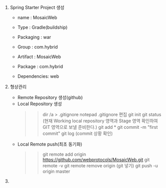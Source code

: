 1. Spring Starter Project 생성

	- name : MosaicWeb
	- Type : Gradle(buildship)
	- Packaging : war
	- Group : com.hybrid
	- Artifact : MosaicWeb
	- Package : com.hybrid
	
	- Dependencies: web
	
2. 형상관리

	- Remote Repository 생성(github)
	- Local Repository 생성
		>> dir /a > .gitignore
		>> notepad .gitignore 편집
		>> git init
		>> git status (현재 Working local repository 영역과  Stage 영역 확인하여 GIT 영역으로 보낼 준비한다.)
		>> git add *
		>> git commit -m "first commit"
		>> git log (commit 상황 확인)
	- Local Remote push(최초 동기화)
		>> git remote add origin https://github.com/webprotocols/MosaicWeb.git
		>> git remote -v
		>> git remote remove origin (git 넣기)
		>> git push -u origin master

3. 